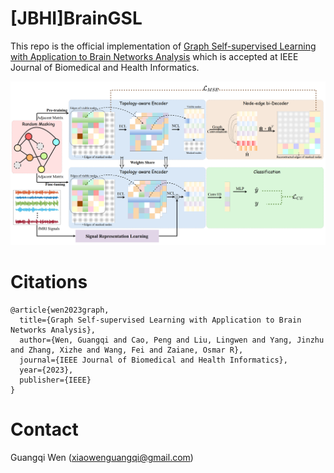 # [JBHI]BrainGSL

This repo is the official implementation of [Graph Self-supervised Learning with Application to Brain Networks Analysis](https://ieeexplore.ieee.org/document/10122156) which is accepted at IEEE Journal of Biomedical and Health Informatics.

![image](https://github.com/GuangqiWen/BrainGSL/blob/main/JBHIover.png)

# Citations

```
@article{wen2023graph,
  title={Graph Self-supervised Learning with Application to Brain Networks Analysis},
  author={Wen, Guangqi and Cao, Peng and Liu, Lingwen and Yang, Jinzhu and Zhang, Xizhe and Wang, Fei and Zaiane, Osmar R},
  journal={IEEE Journal of Biomedical and Health Informatics},
  year={2023},
  publisher={IEEE}
}
```

# Contact

Guangqi Wen (xiaowenguangqi@gmail.com)
